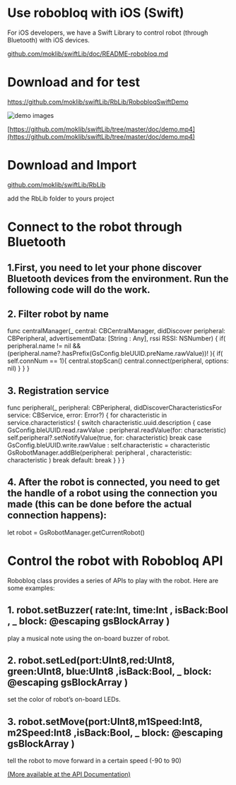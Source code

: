 # Use robobloq with iOS (Swift)

For iOS developers, we have a Swift Library to control robot (through Bluetooth) with iOS devices.

[github.com/moklib/swiftLib/doc/README-robobloq.md ](https://github.com/moklib/swiftLib/doc/README-robobloq.md)


# Download and for test

[https://github.com/moklib/swiftLib/RbLib/RobobloqSwiftDemo ](https://github.com/moklib/swiftLib/RbLib/RobobloqSwiftDemo)

![demo images](https://github.com/moklib/swiftLib/tree/master/doc/demo.jpg)

[https://github.com/moklib/swiftLib/tree/master/doc/demo.mp4](https://github.com/moklib/swiftLib/tree/master/doc/demo.mp4)

# Download and Import

[github.com/moklib/swiftLib/RbLib ](https://github.com/moklib/swiftLib/RbLib)

add the RbLib folder to yours project


# Connect to the robot through Bluetooth

## 1.First, you need to let your phone discover Bluetooth devices from the environment. Run the following code will do the work.


## 2. Filter robot by name

func centralManager(_ central: CBCentralManager, didDiscover peripheral: CBPeripheral, advertisementData: [String : Any], rssi RSSI: NSNumber) {
        if( peripheral.name != nil && (peripheral.name?.hasPrefix(GsConfig.bleUUID.preName.rawValue))! ){
            if( self.connNum == 1){
                central.stopScan()
                central.connect(peripheral, options: nil)
            }
        }
    }

## 3. Registration service

func peripheral(_ peripheral: CBPeripheral, didDiscoverCharacteristicsFor service: CBService, error: Error?) {
        for characteristic in service.characteristics! {
            switch characteristic.uuid.description {
            case GsConfig.bleUUID.read.rawValue : 
                peripheral.readValue(for: characteristic)
                self.peripheral?.setNotifyValue(true, for: characteristic)
                break
            case GsConfig.bleUUID.write.rawValue : 
                self.characteristic = characteristic
                GsRobotManager.addBle(peripheral: peripheral , characteristic: characteristic )
                break
            default:
                break
            }
        }
    }

## 4. After the robot is connected, you need to get the handle of a robot using the connection you made (this can be done before the actual connection happens):

let robot = GsRobotManager.getCurrentRobot()


# Control the robot with Robobloq API

Robobloq class provides a series of APIs to play with the robot. Here are some examples:

## 1. robot.setBuzzer( rate:Int, time:Int , isBack:Bool , _ block: @escaping gsBlockArray )

play a musical note using the on-board buzzer of robot.

## 2. robot.setLed(port:UInt8,red:UInt8, green:UInt8, blue:UInt8 ,isBack:Bool, _ block: @escaping gsBlockArray )

set the color of robot’s on-board LEDs. 

## 3. robot.setMove(port:UInt8,m1Speed:Int8, m2Speed:Int8 ,isBack:Bool, _ block: @escaping gsBlockArray )

tell the robot to move forward in a certain speed (-90 to 90)

[(More available at the API Documentation) ](https://www.robobloq.com)


